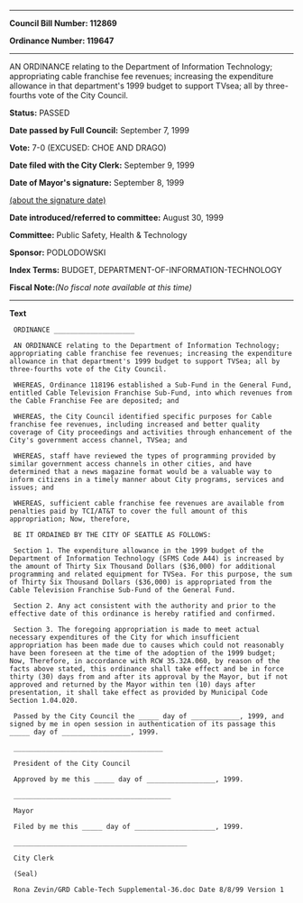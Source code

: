 

********

**Council Bill Number: 112869**
   
**Ordinance Number: 119647**
********

 AN ORDINANCE relating to the Department of Information Technology; appropriating cable franchise fee revenues; increasing the expenditure allowance in that department's 1999 budget to support TVsea; all by three-fourths vote of the City Council.

**Status:** PASSED
   
**Date passed by Full Council:** September 7, 1999
   
**Vote:** 7-0 (EXCUSED: CHOE AND DRAGO)
   
**Date filed with the City Clerk:** September 9, 1999
   
**Date of Mayor's signature:** September 8, 1999
   
[(about the signature date)](/~public/approvaldate.htm)
   
   
   
**Date introduced/referred to committee:** August 30, 1999
   
**Committee:** Public Safety, Health & Technology
   
**Sponsor:** PODLODOWSKI
   
   
**Index Terms:** BUDGET, DEPARTMENT-OF-INFORMATION-TECHNOLOGY

**Fiscal Note:**_(No fiscal note available at this time)_

********

**Text**
   
```
 ORDINANCE ____________________

 AN ORDINANCE relating to the Department of Information Technology; appropriating cable franchise fee revenues; increasing the expenditure allowance in that department's 1999 budget to support TVSea; all by three-fourths vote of the City Council.

 WHEREAS, Ordinance 118196 established a Sub-Fund in the General Fund, entitled Cable Television Franchise Sub-Fund, into which revenues from the Cable Franchise Fee are deposited; and

 WHEREAS, the City Council identified specific purposes for Cable franchise fee revenues, including increased and better quality coverage of City proceedings and activities through enhancement of the City's government access channel, TVSea; and

 WHEREAS, staff have reviewed the types of programming provided by similar government access channels in other cities, and have determined that a news magazine format would be a valuable way to inform citizens in a timely manner about City programs, services and issues; and

 WHEREAS, sufficient cable franchise fee revenues are available from penalties paid by TCI/AT&T to cover the full amount of this appropriation; Now, therefore,

 BE IT ORDAINED BY THE CITY OF SEATTLE AS FOLLOWS:

 Section 1. The expenditure allowance in the 1999 budget of the Department of Information Technology (SFMS Code A44) is increased by the amount of Thirty Six Thousand Dollars ($36,000) for additional programming and related equipment for TVSea. For this purpose, the sum of Thirty Six Thousand Dollars ($36,000) is appropriated from the Cable Television Franchise Sub-Fund of the General Fund.

 Section 2. Any act consistent with the authority and prior to the effective date of this ordinance is hereby ratified and confirmed.

 Section 3. The foregoing appropriation is made to meet actual necessary expenditures of the City for which insufficient appropriation has been made due to causes which could not reasonably have been foreseen at the time of the adoption of the 1999 budget; Now, Therefore, in accordance with RCW 35.32A.060, by reason of the facts above stated, this ordinance shall take effect and be in force thirty (30) days from and after its approval by the Mayor, but if not approved and returned by the Mayor within ten (10) days after presentation, it shall take effect as provided by Municipal Code Section 1.04.020.

 Passed by the City Council the _____ day of ____________, 1999, and signed by me in open session in authentication of its passage this _____ day of _________________, 1999.

 _____________________________________

 President of the City Council

 Approved by me this _____ day of _________________, 1999.

 _______________________________________

 Mayor

 Filed by me this _____ day of ____________________, 1999.

 ___________________________________________

 City Clerk

 (Seal)

 Rona Zevin/GRD Cable-Tech Supplemental-36.doc Date 8/8/99 Version 1

```
